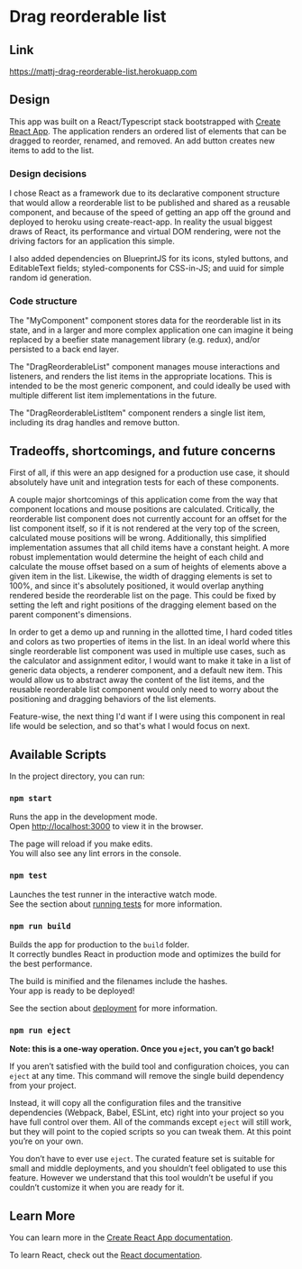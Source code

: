 # Drag reorderable list

## Link
https://mattj-drag-reorderable-list.herokuapp.com

## Design
This app was built on a React/Typescript stack bootstrapped with [Create React App](https://github.com/facebook/create-react-app). The application renders an ordered list of elements that can be dragged to reorder, renamed, and removed. An add button creates new items to add to the list.

### Design decisions
I chose React as a framework due to its declarative component structure that would allow a reorderable list to be published and shared as a reusable component, and because of the speed of getting an app off the ground and deployed to heroku using create-react-app. In reality the usual biggest draws of React, its performance and virtual DOM rendering, were not the driving factors for an application this simple.

I also added dependencies on BlueprintJS for its icons, styled buttons, and EditableText fields; styled-components for CSS-in-JS; and uuid for simple random id generation.

### Code structure

The "MyComponent" component stores data for the reorderable list in its state, and in a larger and more complex application one can imagine it being replaced by a beefier state management library (e.g. redux), and/or persisted to a back end layer.

The "DragReorderableList" component manages mouse interactions and listeners, and renders the list items in the appropriate locations. This is intended to be the most generic component, and could ideally be used with multiple different list item implementations in the future.

The "DragReorderableListItem" component renders a single list item, including its drag handles and remove button.


## Tradeoffs, shortcomings, and future concerns

First of all, if this were an app designed for a production use case, it should absolutely have unit and integration tests for each of these components.

A couple major shortcomings of this application come from the way that component locations and mouse positions are calculated. Critically, the reorderable list component does not currently account for an offset for the list component itself, so if it is not rendered at the very top of the screen, calculated mouse positions will be wrong. Additionally, this simplified implementation assumes that all child items have a constant height. A more robust implementation would determine the height of each child and calculate the mouse offset based on a sum of heights of elements above a given item in the list. Likewise, the width of dragging elements is set to 100%, and since it's absolutely positioned, it would overlap anything rendered beside the reorderable list on the page. This could be fixed by setting the left and right positions of the dragging element based on the parent component's dimensions.

In order to get a demo up and running in the allotted time, I hard coded titles and colors as two properties of items in the list. In an ideal world where this single reorderable list component was used in multiple use cases, such as the calculator and assignment editor, I would want to make it take in a list of generic data objects, a renderer component, and a default new item. This would allow us to abstract away the content of the list items, and the reusable reorderable list component would only need to worry about the positioning and dragging behaviors of the list elements.

Feature-wise, the next thing I'd want if I were using this component in real life would be selection, and so that's what I would focus on next.

## Available Scripts

In the project directory, you can run:

### `npm start`

Runs the app in the development mode.<br>
Open [http://localhost:3000](http://localhost:3000) to view it in the browser.

The page will reload if you make edits.<br>
You will also see any lint errors in the console.

### `npm test`

Launches the test runner in the interactive watch mode.<br>
See the section about [running tests](https://facebook.github.io/create-react-app/docs/running-tests) for more information.

### `npm run build`

Builds the app for production to the `build` folder.<br>
It correctly bundles React in production mode and optimizes the build for the best performance.

The build is minified and the filenames include the hashes.<br>
Your app is ready to be deployed!

See the section about [deployment](https://facebook.github.io/create-react-app/docs/deployment) for more information.

### `npm run eject`

**Note: this is a one-way operation. Once you `eject`, you can’t go back!**

If you aren’t satisfied with the build tool and configuration choices, you can `eject` at any time. This command will remove the single build dependency from your project.

Instead, it will copy all the configuration files and the transitive dependencies (Webpack, Babel, ESLint, etc) right into your project so you have full control over them. All of the commands except `eject` will still work, but they will point to the copied scripts so you can tweak them. At this point you’re on your own.

You don’t have to ever use `eject`. The curated feature set is suitable for small and middle deployments, and you shouldn’t feel obligated to use this feature. However we understand that this tool wouldn’t be useful if you couldn’t customize it when you are ready for it.

## Learn More

You can learn more in the [Create React App documentation](https://facebook.github.io/create-react-app/docs/getting-started).

To learn React, check out the [React documentation](https://reactjs.org/).
